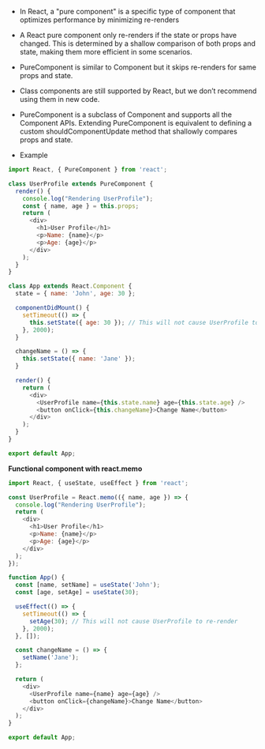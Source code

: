 - In React, a "pure component" is a specific type of component that optimizes performance by minimizing re-renders
- A React pure component only re-renders if the state or props have changed. This is determined by a shallow comparison of both props and state, making them more efficient in some scenarios.
- PureComponent is similar to Component but it skips re-renders for same props and state.
- Class components are still supported by React, but we don’t recommend using them in new code.

- PureComponent is a subclass of Component and supports all the Component APIs. Extending PureComponent is equivalent to defining a custom shouldComponentUpdate method that shallowly compares props and state.
- Example

```js
import React, { PureComponent } from 'react';

class UserProfile extends PureComponent {
  render() {
    console.log("Rendering UserProfile");
    const { name, age } = this.props;
    return (
      <div>
        <h1>User Profile</h1>
        <p>Name: {name}</p>
        <p>Age: {age}</p>
      </div>
    );
  }
}

class App extends React.Component {
  state = { name: 'John', age: 30 };

  componentDidMount() {
    setTimeout(() => {
      this.setState({ age: 30 }); // This will not cause UserProfile to re-render
    }, 2000);
  }

  changeName = () => {
    this.setState({ name: 'Jane' });
  }

  render() {
    return (
      <div>
        <UserProfile name={this.state.name} age={this.state.age} />
        <button onClick={this.changeName}>Change Name</button>
      </div>
    );
  }
}

export default App;

```

**Functional component with react.memo**

```js
import React, { useState, useEffect } from 'react';

const UserProfile = React.memo(({ name, age }) => {
  console.log("Rendering UserProfile");
  return (
    <div>
      <h1>User Profile</h1>
      <p>Name: {name}</p>
      <p>Age: {age}</p>
    </div>
  );
});

function App() {
  const [name, setName] = useState('John');
  const [age, setAge] = useState(30);

  useEffect(() => {
    setTimeout(() => {
      setAge(30); // This will not cause UserProfile to re-render
    }, 2000);
  }, []);

  const changeName = () => {
    setName('Jane');
  };

  return (
    <div>
      <UserProfile name={name} age={age} />
      <button onClick={changeName}>Change Name</button>
    </div>
  );
}

export default App;

```
